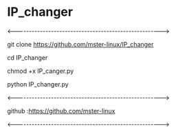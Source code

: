 # IP_changer

<----------------------------------------------------->

git clone https://github.com/mster-linux/IP_changer

cd IP_changer

chmod +x IP_canger.py

python IP_changer.py

<----------------------------------------------------->

github  :https://github.com/mster-linux

<----------------------------------------------------->
